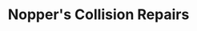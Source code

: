 ---
title: "Nopper's Collision Repairs"
url: /rensselaer/noppers-collision-repairs/
shop: car repair
---